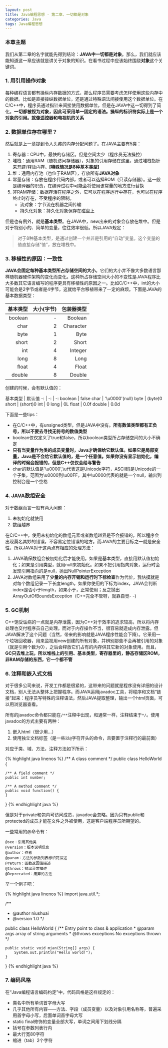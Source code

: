 ```yaml
---
layout: post
title: Java编程思想 - 第二章、一切都是对象
categories: Java
tags: Java编程思想
---
```


### 本章主题
我们从第二章的名字就能先得到结论：**JAVA中一切都是对象**。那么，我们就应该能知道这一章应该就是讲关于对象的知识。在看书过程中应该始终围绕**对象**这个关键词。

### 1. 用引用操作对象

每种编程语言都有操纵内存数据的方式，那么程序员需要考虑怎样使用这些内存中的数据。比如是直接操纵数据单位，还是通过特殊语法间接使用这个数据单位。在C/C++中，程序员通过指针来间接使用数据单位。但是在JAVA中这一切得到了简化。**一切都被视为对象，因此可采用单一固定的语法。操纵的标识符实际上是一个对象的引用。就像遥控器和电视机的关系**

### 2. 数据单位存在哪里？
然后就是上一章提到令人头疼的内存分配问题了。在JAVA主要有5类：

1. 寄存器：CPU中，最快的存储区。但是空间太少（程序员无法操控）
2. 堆栈：通用RAM（随机访问存储器），对象的引用存储在这里，通过堆栈指针来开辟/释放内存。**[特殊情况是8种基本类型]**
3. 堆：通用内存池（也位于RAM区），存放所有**JAVA对象**
4. 常量存储：存放在程序代码内部，或者可以选择ROM（只读存储器）。这一般是编译器的职责，在编译过程中可能会将使用该常量的地方进行替换
5. 非RAM存储：数据存活在程序之外，它可以在程序运行中存在，也可以在程序终止时存在，不受程序的限制。
	* 流对象：字节流在机器之间传输
	* 持久化对象：持久化对象保存在磁盘上
	
但是也有例外，就是**基本类型**。在JAVA中，new出来的对象会存放在堆中。但是对于特别小的、简单的变量，往往效率很低。所以JAVA规定：
> 对于8种基本类型，是通过创建一个并非是引用的“自动”变量。这个变量的值直接存储“值”，放在堆栈中。

### 3. 移植性的原因：一致性
**JAVA会固定每种基本类型所占存储空间的大小**。它们的大小并不像大多数语言那样随机器硬件架构的变化而变化。这种所占存储空间大小的不变性是JAVA程序比大多数其它语言编写的程序更具有移植性的原因之一。比如C/C++中，int的大小可能会是2字节或者是4字节，这就给平台移植带来了一定的麻烦。下面是JAVA的基本数据类型：

 基本类型 | 大小(字节) | 包装器类型 
 -: | -: | -: 
 boolean | - | Boolean 
 char | 2|Character
byte|1|Byte
short|2|Short
int|4|Integer
long|8|Long
float|4|Float
double|8|Double

创建的时候，会有默认值的：

基本类型 | 默认值
-: | -: | -:
boolean | false
char | '\u0000'(null)
byte | (byte)0
short | (short)0
int | 0
long | 0L
float | 0.0f
double | 0.0d

下面是一些tips：

* 在C/C++中，有unsigned类型，但是JAVA中没有。**所有数值类型都有正负号，所以不要去寻找无符号的数值类型**
* boolean仅仅定义了true和false，所以boolean类型所占存储空间的大小不确定
* **只有当变量作为类的成员变量时，Java才确保给它默认值。如果它是局部变量，Java是不会给它默认值的，是一个任意值。如果你没有显示初始化，编译的时候会报错的，但是C++仅仅会给与警告**
* char的默认值是'\u0000',\u代表这是Unicode字符，ASCII码是Unicode的一个子集，范围为\u0000到\u00FF，其中\u0000代表的就是一个null，输出到控制台是一个空格

### 4. JAVA数组安全

对于数组而言一般有两大问题：

1. 未初始化就使用
2. 数组越界

在C/C++中，使用未初始化的数组元素或者数组越界是不会报错的，所以程序会出现莫名其妙的错误，不容易定位错误的地方。而JAVA的主要目标之一就是安全性，所以JAVA对于这两点有相应的处理方法：

1. JAVA确保数组会被初始化后才能使用。如果是基本类型，直接用默认值初始化；如果是引用类型，就用null来初始化。如果不把引用指向对象，运行时会发现引用指向的是null，抛出NullPointerException
2. JAVA对数组采用了**少量的内存开销和运行时下标检查**作为代价，我估摸就是对每个数组记录一下长度length，如果你使用的下标为index，JAVA会判断index是否小于length，如果小于，正常使用；反之抛出ArrayOutOfBoundsException（C++完全不管呀，就靠自觉- -)

### 5. GC机制

C++饱受诟病的一点就是内存泄露，因为C++对于效率的追求较高，所以将内存处理也交付程序员自己处理。而对于内存操作不当，很容易就造成内存泄露。但JAVA解决了这个问题（当然，带来的影响就是JAVA程序性能会下降）。它采用一个垃圾回收器，用来监视用new创建的所有对象，并辨别那些不会再被引用的对象（就是引用个数为0），之后会释放它们占有的内存供其它新的对象使用。而且，**GC只去堆上玩，所以堆栈上的引用、基本类型，寄存器里的，静态存储区ROM，非RAM存储的东西，它一个都不管**

### 6. 注释和嵌入式文档

对于很多公司来说，开发工作都是很紧的，这带来的问题就是程序没有详细的设计文档，别人无法从整体上把握程序。而JAVA运用javadoc工具，将程序和文档“链接”起来：程序员写特殊的注释语法，然后JAVA提取整理，输出一个html页面，可以用浏览器查看。

所有的javadoc命令都只能在```/**```注释中出现，和通常一样，注释结束于```*/```。使用javadoc的方式主要有两种：
    
1. 嵌入html（很少用...）
2. 使用独立文档标签（是一些以```@```字符开头的命令，且要置于注释行的最前面）

对应于类、域、方法，注释方法如下所示：

{% highlight java linenos %}
/** A class comment */
public class HelloWorld {

    /** A field comment */
    public int number;

    /** A method comment */
    public void function() {
    }
}
{% endhighlight java %}

但是对于private和包内可访问成员，javadoc会忽略。因为只有public和protected的成员才能在文件之外被使用，这是客户端程序员所期望的。

一些常用的@命令有：

    @see：引用其他类
    @version：版本说明信息
    @author：作者
    @param：方法的参数列表标识符描述
    @return：函数返回值描述
    @throws：抛出异常描述
    @Deprecated：废弃的方法

举一个例子吧：

{% highlight java linenos %}
import java.util.*;
    
/**
* @author niushuai
* @version 1.0
*/

public class HelloWorld {
    /** Entry point to class & application
    * @param args array of string arguments
    * @throws exceptions No exceptions thrown
    */

    public static void mian(String[] args) {
        System.out.println("Hello world!");
    }
}
{% endhighlight java %}


### 7. 编码风格

在“Java编程语言编码约定”中，代码风格是这样规定的：

* 类名中所有单词首字母大写
* 几乎其他所有内容——方法、字段（成员变量）以及对象引用名称等，普遍采用首字母小写，后面单词首字母大写
* static final修饰的变量全部大写，单词之间用下划线分隔
* 括号在参数列表行内
* 最大行宽80字符
* 缩进（tab）2个字符
